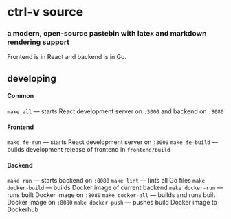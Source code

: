 # ctrl-v source
### a modern, open-source pastebin with latex and markdown rendering support

Frontend is in React and backend is in Go.

## developing
#### Common
`make all` &mdash; starts React development server on `:3000` and backend on `:8080`

#### Frontend
`make fe-run` &mdash; starts React development server on `:3000`
`make fe-build` &mdash; builds development release of frontend in `frontend/build`

#### Backend
`make run` &mdash; starts backend on `:8080`
`make lint` &mdash; lints all Go files 
`make docker-build` &mdash; builds Docker image of current backend
`make docker-run` &mdash; runs built Docker image on `:8080`
`make docker-all` &mdash; builds and runs built Docker image on `:8080`
`make docker-push` &mdash; pushes build Docker image to Dockerhub